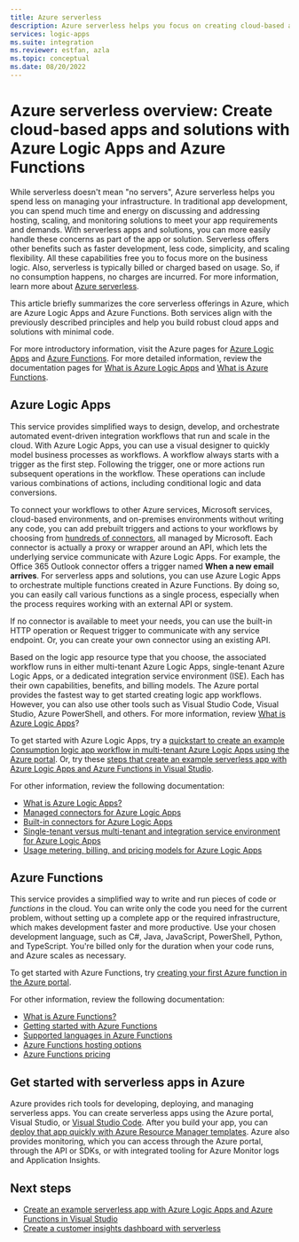 ```yaml
---
title: Azure serverless
description: Azure serverless helps you focus on creating cloud-based apps, while spending less on managing infrastructure when you use Azure Logic Apps and Azure Functions.
services: logic-apps
ms.suite: integration
ms.reviewer: estfan, azla
ms.topic: conceptual
ms.date: 08/20/2022
---
```


# Azure serverless overview: Create cloud-based apps and solutions with Azure Logic Apps and Azure Functions

While serverless doesn't mean "no servers", Azure serverless helps you spend less on managing your infrastructure. In traditional app development, you can spend much time and energy on discussing and addressing hosting, scaling, and monitoring solutions to meet your app requirements and demands. With serverless apps and solutions, you can more easily handle these concerns as part of the app or solution. Serverless offers other benefits such as faster development, less code, simplicity, and scaling flexibility. All these capabilities free you to focus more on the business logic. Also, serverless is typically billed or charged based on usage. So, if no consumption happens, no charges are incurred. For more information, learn more about [Azure serverless](https://azure.microsoft.com/solutions/serverless/).

This article briefly summarizes the core serverless offerings in Azure, which are Azure Logic Apps and Azure Functions. Both services align with the previously described principles and help you build robust cloud apps and solutions with minimal code.

For more introductory information, visit the Azure pages for [Azure Logic Apps](https://azure.microsoft.com/services/logic-apps/) and [Azure Functions](https://azure.microsoft.com/services/functions/). For more detailed information, review the documentation pages for [What is Azure Logic Apps](logic-apps-overview.md) and [What is Azure Functions](../azure-functions/functions-overview.md).

## Azure Logic Apps

This service provides simplified ways to design, develop, and orchestrate automated event-driven integration workflows that run and scale in the cloud. With Azure Logic Apps, you can use a visual designer to quickly model business processes as workflows. A workflow always starts with a trigger as the first step. Following the trigger, one or more actions run subsequent operations in the workflow. These operations can include various combinations of actions, including conditional logic and data conversions.

To connect your workflows to other Azure services, Microsoft services, cloud-based environments, and on-premises environments without writing any code, you can add prebuilt triggers and actions to your workflows by choosing from [hundreds of connectors](/connectors/connector-reference/connector-reference-logicapps-connectors/), all managed by Microsoft. Each connector is actually a proxy or wrapper around an API, which lets the underlying service communicate with Azure Logic Apps. For example, the Office 365 Outlook connector offers a trigger named **When a new email arrives**. For serverless apps and solutions, you can use Azure Logic Apps to orchestrate multiple functions created in Azure Functions. By doing so, you can easily call various functions as a single process, especially when the process requires working with an external API or system.

If no connector is available to meet your needs, you can use the built-in HTTP operation or Request trigger to communicate with any service endpoint. Or, you can create your own connector using an existing API.

Based on the logic app resource type that you choose, the associated workflow runs in either multi-tenant Azure Logic Apps, single-tenant Azure Logic Apps, or a dedicated integration service environment (ISE). Each has their own capabilities, benefits, and billing models. The Azure portal provides the fastest way to get started creating logic app workflows. However, you can also use other tools such as Visual Studio Code, Visual Studio, Azure PowerShell, and others. For more information, review [What is Azure Logic Apps](logic-apps-overview.md)?

To get started with Azure Logic Apps, try a [quickstart to create an example Consumption logic app workflow in multi-tenant Azure Logic Apps using the Azure portal](quickstart-create-example-consumption-workflow.md). Or, try these [steps that create an example serverless app with Azure Logic Apps and Azure Functions in Visual Studio](create-serverless-apps-visual-studio.md).

For other information, review the following documentation:

* [What is Azure Logic Apps?](logic-apps-overview.md)
* [Managed connectors for Azure Logic Apps](/connectors/connector-reference/connector-reference-logicapps-connectors)
* [Built-in connectors for Azure Logic Apps](../connectors/built-in.md)
* [Single-tenant versus multi-tenant and integration service environment for Azure Logic Apps](single-tenant-overview-compare.md)
* [Usage metering, billing, and pricing models for Azure Logic Apps](logic-apps-pricing.md)

## Azure Functions

This service provides a simplified way to write and run pieces of code or *functions* in the cloud. You can write only the code you need for the current problem, without setting up a complete app or the required infrastructure, which makes development faster and more productive. Use your chosen development language, such as C#, Java, JavaScript, PowerShell, Python, and TypeScript. You're billed only for the duration when your code runs, and Azure scales as necessary.

To get started with Azure Functions, try [creating your first Azure function in the Azure portal](../azure-functions/functions-create-function-app-portal.md).

For other information, review the following documentation:

* [What is Azure Functions?](../azure-functions/functions-overview.md)
* [Getting started with Azure Functions](../azure-functions/functions-get-started.md)
* [Supported languages in Azure Functions](../azure-functions/supported-languages.md)
* [Azure Functions hosting options](../azure-functions/functions-scale.md)
* [Azure Functions pricing](../azure-functions/pricing.md)

## Get started with serverless apps in Azure

Azure provides rich tools for developing, deploying, and managing serverless apps. You can create serverless apps using the Azure portal, Visual Studio, or [Visual Studio Code](quickstart-create-logic-apps-visual-studio-code.md). After you build your app, you can [deploy that app quickly with Azure Resource Manager templates](logic-apps-deploy-azure-resource-manager-templates.md). Azure also provides monitoring, which you can access through the Azure portal, through the API or SDKs, or with integrated tooling for Azure Monitor logs and Application Insights.

## Next steps

* [Create an example serverless app with Azure Logic Apps and Azure Functions in Visual Studio](create-serverless-apps-visual-studio.md)
* [Create a customer insights dashboard with serverless](logic-apps-scenario-social-serverless.md)